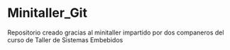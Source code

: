 # Minitaller_Git
Repositorio creado gracias al minitaller impartido por dos companeros del curso de Taller de Sistemas Embebidos
